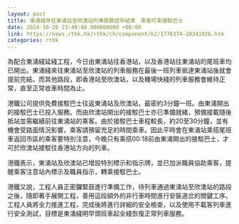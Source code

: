 ```yaml
---
layout: post
title: 東涌綫來往東涌站至欣澳站列車服務提早結束　乘客可乘接駁巴士
date: 2024-10-26 23:49:08.000000000 +08:00
link: https://news.rthk.hk/rthk/ch/component/k2/1776374-20241026.htm
categories: rthk
---
```


為配合東涌綫延綫工程，今日由東涌站往香港站，以及香港站往東涌站的尾班車均已開出。東涌綫來往東涌站至欣澳站的列車服務在最後一班列車抵達東涌站後就會提前完結。而其他路段，即香港站至欣澳站，以及機場快綫的列車服務會維持正常，直至正常收車時間為止。

港鐵公司提供免費接駁巴士往返東涌站及欣澳站，最密約3分鐘一班。由東涌開出的接駁巴士已投入服務。而由欣澳站開出的接駁巴士亦已準備就緒，預備接載隨後抵站並需繼續前往東涌站的乘客。由於接駁巴士車程較長，約20至30分鐘，並有機會受路面情況影響，乘客請預留充足的時間乘車。因此平時會在東涌站乘搭尾班車返回市區的乘客要特別注意，今晚只有乘搭00:18前由東涌開出的接駁巴士，才可於欣澳站接駁往香港站方向的列車。

港鐵表示，東涌站及欣澳站已增設特別標示和指示牌，並已加派職員協助乘客，提醒乘客注意站內標示及職員指示，轉乘接駁巴士。

港鐵又說，工程人員正密鑼緊鼓進行準備工作，待列車通過東涌站至欣澳站的路段之後，隨即著手展開工程，善用這段額外的非行車時間進行安裝道岔的關鍵工序。工程人員將全力推進工程，完成後將進行詳細的安全檢查，以及使用不載客列車進行安全測試，目標是東涌綫明早頭班車起全綫恢復正常列車服務。
